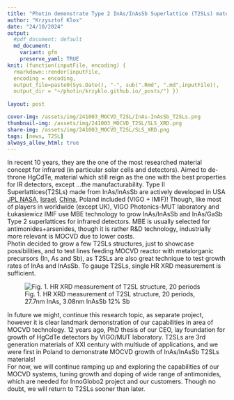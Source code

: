 ```yaml
---
title: "Photin demonstrate Type 2 InAs/InAsSb Superlattice (T2SLs) materials from MOCVD"
author: "Krzysztof Klos"
date: "24/10/2024"
output:
  #pdf_document: default
  md_document:
    variant: gfm
    preserve_yaml: TRUE
knit: (function(inputFile, encoding) {
  rmarkdown::render(inputFile, 
  encoding = encoding, 
  output_file=paste0(Sys.Date(), "-", sub(".Rmd", ".md",inputFile)), 
  output_dir = "~/photin/krzyklo.github.io/_posts/") })
  
layout: post

cover-img: /assets/img/241003_MOCVD_T2SL/InAs-InAsSb_T2SLs.png
thumbnail-img: /assets/img/241003_MOCVD_T2SL/SLS_XRD.png
share-img: /assets/img/241003_MOCVD_T2SL/SLS_XRD.png
tags: [news, T2SL]
always_allow_html: true
---
```


In recent 10 years, they are the one of the most researched material
concept for infrared (in particular solar cells and detectors). Aimed to
de-throne HgCdTe, material which still reign as the one with the best
properties for IR detectors, except …the manufacturability. Type II
Superlattices(T2SLs) made from InAs/InAsSb are actively developed in USA
[JPL
NASA](https://spie.org/defense-commercial-sensing/presentation/Applications-of-T2SL-barrier-infrared-detectors-in-Earth-observational-instruments/13030-2#_=_%5D,%20(Germany)%5Bhttps://publica.fraunhofer.de/~%20/details%5D,%20(UK)%5Bhttps://www.sciencedirect.com/science/article/pii/S0022024822003426),
[Israel](https://scdusa-ir.com/articles/type-ii-superlattice-infrared-detector-technology-at-scd/),
[China](https://opg.optica.org/oe/fulltext.cfm?uri=oe-30-21-38208&id=507573),
Poland included (VIGO + IMIF)! Though, like most of players in worldwide
(except UK), VIGO Photonics-MUT laboratory and Łukasiewicz IMIF use MBE
technology to grow InAs/InAsSb and InAs/GaSb Type 2 superlattices for
infrared detectors. MBE is usually selected for antimonides+arsenides,
though it is rather R&D technology, industrially more relevant is MOCVD
due to lower costs.  
Photin decided to grow a few T2SLs structures, just to showcase
possibilities, and to test lines feeding MOCVD reactor with metalorganic
precursors (In, As and Sb), as T2SLs are also great technique to test
growth rates of InAs and InAsSb. To gauge T2SLs, single HR XRD
measurement is sufficient.

<figure>
<img src="{{site.url}}/assets/img/241003_MOCVD_T2SL/SLS_XRD.png" alt="Fig. 1. HR XRD measurement of T2SL structure, 20 periods"/>
<figcaption>
Fig. 1. HR XRD measurement of T2SL structure, 20 periods, 27.7nm InAs,
3.08nm InAsSb 12% Sb
</figcaption>
</figure>

In future we might, continue this research topic, as separate project,
however it is clear landmark demonstration of our capabilities in area
of MOCVD technology. 12 years ago, PhD thesis of our CEO, lay foundation
for growth of HgCdTe detectors by VIGO/MUT laboratory. T2SLs are 3rd
generation materials of XXI century with multiude of applications, and
we were first in Poland to demonstrate MOCVD growth of InAs/InAsSb T2SLs
materials!  
For now, we will continue ramping up and exploring the capabilities of
our MOCVD systems, tuning growth and doping of wide range of
antimonides, which are needed for InnoGlobo2 project and our customers.
Though no doubt, we will return to T2SLs sooner than later.
